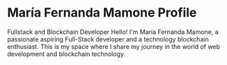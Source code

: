# María Fernanda Mamone Profile 
Fullstack and Blockchain Developer
Hello! I'm María Fernanda Mamone, a passionate aspiring Full-Stack developer and a technology blockchain enthusiast. This is my space where I share my journey in the world of web development and blockchain technology.
